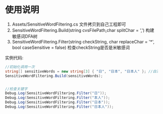 # 使用说明
1. Assets/SensitiveWordFiltering.cs 文件拷贝到自己工程即可
2. SensitiveWordFiltering.Build(string cvsFilePath,char splitChar = ',') 构建敏感词DFA树
3. SensitiveWordFiltering.Filter(string checkString, char replaceChar = '*', bool caseSensitive = false) 检查checkString是否是米敏感词

实例代码:
```csharp
//初始化调用一次
string[] sensitiveWords = new string[3] { "日", "日本", "日本人" }; //自测试的敏感词而已
SensitiveWordFiltering.Build(sensitiveWords);


//检查关键字
Debug.Log(SensitiveWordFiltering.Filter("日"));
Debug.Log(SensitiveWordFiltering.Filter("本人"));
Debug.Log(SensitiveWordFiltering.Filter("日本"));
Debug.Log(SensitiveWordFiltering.Filter("日本人"));
```
